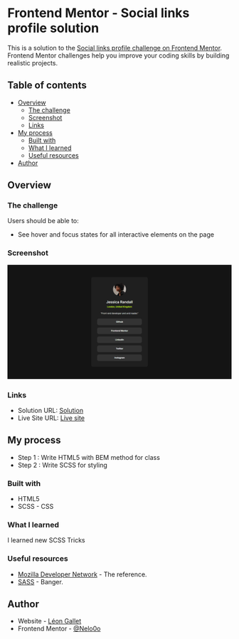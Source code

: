 # Frontend Mentor - Social links profile solution

This is a solution to the [Social links profile challenge on Frontend Mentor](https://www.frontendmentor.io/challenges/social-links-profile-UG32l9m6dQ). Frontend Mentor challenges help you improve your coding skills by building realistic projects.

## Table of contents

- [Overview](#overview)
    - [The challenge](#the-challenge)
    - [Screenshot](#screenshot)
    - [Links](#links)
- [My process](#my-process)
    - [Built with](#built-with)
    - [What I learned](#what-i-learned)
    - [Useful resources](#useful-resources)
- [Author](#author)

## Overview

### The challenge

Users should be able to:

- See hover and focus states for all interactive elements on the page

### Screenshot

![](./screenshot/social-links-profile.png)

### Links

- Solution URL: [Solution](https://github.com/Nelo0o/portfolio-projects/tree/main/projects/social-links-profile)
- Live Site URL: [Live site](https://nelo0o.github.io/portfolio-projects/projects/social-links-profile/)

## My process

- Step 1 : Write HTML5 with BEM method for class
- Step 2 : Write SCSS for styling

### Built with

- HTML5
- SCSS - CSS

### What I learned

I learned new SCSS Tricks

### Useful resources

- [Mozilla Developer Network](https://developer.mozilla.org/fr/) - The reference.
- [SASS](https://sass-lang.com/) - Banger.

## Author

- Website - [Léon Gallet](https://leon-gallet.fr)
- Frontend Mentor - [@Nelo0o](https://www.frontendmentor.io/profile/Nelo0o)